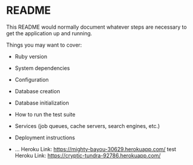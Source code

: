 # README

This README would normally document whatever steps are necessary to get the
application up and running.

Things you may want to cover:

* Ruby version

* System dependencies

* Configuration

* Database creation

* Database initialization

* How to run the test suite

* Services (job queues, cache servers, search engines, etc.)

* Deployment instructions

* ...
Heroku Link: https://mighty-bayou-30629.herokuapp.com/
test Heroku Link: https://cryptic-tundra-92786.herokuapp.com/
